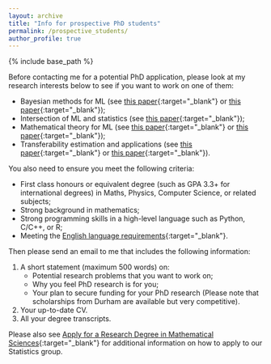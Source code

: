 ```yaml
---
layout: archive
title: "Info for prospective PhD students"
permalink: /prospective_students/
author_profile: true
---
```


{% include base_path %}

Before contacting me for a potential PhD application, please look at my research interests below to see if you want to work on one of them:
- Bayesian methods for ML (see [this paper](https://arxiv.org/pdf/1710.10628){:target="_blank"} or [this paper](https://arxiv.org/pdf/1705.07131){:target="_blank"});
- Intersection of ML and statistics (see [this paper](https://arxiv.org/pdf/2410.22065){:target="_blank"});
- Mathematical theory for ML (see [this paper](https://arxiv.org/pdf/2410.22065){:target="_blank"} or [this paper](https://arxiv.org/pdf/1408.2714){:target="_blank"});
- Transferability estimation and applications (see [this paper](https://arxiv.org/pdf/2002.12462){:target="_blank"} or [this paper](https://arxiv.org/pdf/2312.00656){:target="_blank"}).

You also need to ensure you meet the following criteria:
- First class honours or equivalent degree (such as GPA 3.3+ for international degrees) in Maths, Physics, Computer Science, or related subjects;
- Strong background in mathematics;
- Strong programming skills in a high-level language such as Python, C/C++, or R;
- Meeting the [English language requirements](https://www.dur.ac.uk/study/international/entry-requirements/english-language-requirements/){:target="_blank"}.

Then please send an email to me that includes the following information:

1. A short statement (maximum 500 words) on:
    - Potential research problems that you want to work on;
    - Why you feel PhD research is for you;
    - Your plan to secure funding for your PhD research (Please note that scholarships from Durham are available but very competitive).
2. Your up-to-date CV.
3. All your degree transcripts.

Please also see [Apply for a Research Degree in Mathematical Sciences](https://www.durham.ac.uk/departments/academic/mathematical-sciences/postgraduate-study/research-degrees/apply/){:target="_blank"} for additional information on how to apply to our Statistics group.


